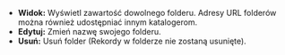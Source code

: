 * **Widok:** Wyświetl zawartość dowolnego folderu. Adresy URL folderów można również udostępniać innym katalogerom.
* **Edytuj:** Zmień nazwę swojego folderu.
* **Usuń:** Usuń folder (Rekordy w folderze nie zostaną usunięte).